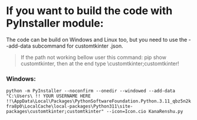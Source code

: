 # If you want to build the code with PyInstaller module:
The code can be build on Windows and Linux too, but you need to use the --add-data subcommand for customtkinter .json.
> If the path not working bellow user this command: pip show customtkinter, then at the end type \customtkinter;customtkinter!
### Windows:
```python -m PyInstaller --noconfirm --onedir --windowed --add-data "C:\Users\ !! YOUR USERNAME HERE !!\AppData\Local\Packages\PythonSoftwareFoundation.Python.3.11_qbz5n2kfra8p0\LocalCache\local-packages\Python311\site-packages\customtkinter;customtkinter" --icon=Icon.cio KanaRenshu.py```
